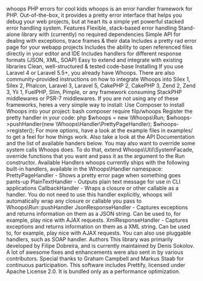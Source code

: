 whoops PHP errors for cool kids whoops is an error handler framework for PHP. Out-of-the-box, it provides a pretty error interface that helps you debug your web projects, but at heart its a simple yet powerful stacked error handling system. Features Flexible, stack-based error handling Stand-alone library with (currently) no required dependencies Simple API for dealing with exceptions, trace frames & their data Includes a pretty rad error page for your webapp projects Includes the ability to open referenced files directly in your editor and IDE Includes handlers for different response formats (JSON, XML, SOAP) Easy to extend and integrate with existing libraries Clean, well-structured & tested code-base Installing If you use Laravel 4 or Laravel 5.5+, you already have Whoops. There are also community-provided instructions on how to integrate Whoops into Silex 1, Silex 2, Phalcon, Laravel 3, Laravel 5, CakePHP 2, CakePHP 3, Zend 2, Zend 3, Yii 1, FuelPHP, Slim, Pimple, or any framework consuming StackPHP middlewares or PSR-7 middlewares. If you are not using any of these frameworks, heres a very simple way to install: Use Composer to install Whoops into your project: bash composer require filp/whoops Register the pretty handler in your code: php $whoops = new \Whoops\Run; $whoops->pushHandler(new \Whoops\Handler\PrettyPageHandler); $whoops->register(); For more options, have a look at the example files in examples/ to get a feel for how things work. Also take a look at the API Documentation and the list of available handers below. You may also want to override some system calls Whoops does. To do that, extend Whoops\Util\SystemFacade, override functions that you want and pass it as the argument to the Run constructor. Available Handlers whoops currently ships with the following built-in handlers, available in the Whoops\Handler namespace: PrettyPageHandler - Shows a pretty error page when something goes pants-up PlainTextHandler - Outputs plain text message for use in CLI applications CallbackHandler - Wraps a closure or other callable as a handler. You do not need to use this handler explicitly, whoops will automatically wrap any closure or callable you pass to Whoops\Run::pushHandler JsonResponseHandler - Captures exceptions and returns information on them as a JSON string. Can be used to, for example, play nice with AJAX requests. XmlResponseHandler - Captures exceptions and returns information on them as a XML string. Can be used to, for example, play nice with AJAX requests. You can also use pluggable handlers, such as SOAP handler. Authors This library was primarily developed by Filipe Dobreira, and is currently maintained by Denis Sokolov. A lot of awesome fixes and enhancements were also sent in by various contributors. Special thanks to Graham Campbell and Markus Staab for continuous participation. This software includes Prettify, licensed under Apache License 2.0. It is bundled only as a performance optimization.